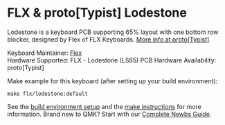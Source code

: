 # FLX & proto[Typist] Lodestone

Lodestone is a keyboard PCB supporting 65% layout with one bottom row blocker, designed by Flex of FLX Keyboards. [More info at proto[Typist]](https://prototypist.net/)

Keyboard Maintainer: [Flex](https://github.com/Flexerm)  
Hardware Supported: FLX - Lodestone (LS65) PCB
Hardware Availability: proto[Typist]

Make example for this keyboard (after setting up your build environment):

    make flx/lodestone:default

See the [build environment setup](https://docs.qmk.fm/#/getting_started_build_tools) and the [make instructions](https://docs.qmk.fm/#/getting_started_make_guide) for more information. Brand new to QMK? Start with our [Complete Newbs Guide](https://docs.qmk.fm/#/newbs).
